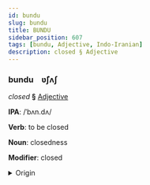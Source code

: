 ```yaml
---
id: bundu
slug: bundu
title: BUNDU
sidebar_position: 607
tags: [bundu, Adjective, Indo-Iranian]
description: closed § Adjective
---
```


### bundu&emsp;<span kind="abugida">ʋ̃ʃʌʃ</span>

*closed* **§** [Adjective](../../tags/Adjective)

**IPA**: /ˈbʌn.dʌ/

**Verb**: to be closed

**Noun**: closedness

**Modifier**: closed

<details>
    <summary>Origin</summary>
    Marathi बंद banda /bən.d̪ə/<br/>
    <em>Indo-Iranian Language Family</em>
</details>